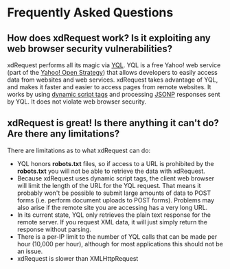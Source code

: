 # Frequently Asked Questions #

## How does xdRequest work?  Is it exploiting any web browser security vulnerabilities? ##
xdRequest performs all its magic via [YQL](http://developer.yahoo.com/yql/).  YQL is a free Yahoo! web service (part of the [Yahoo! Open Strategy](http://developer.yahoo.com/yos/intro/)) that allows developers to easily access data from websites and web services.  xdRequest takes advantage of YQL, and makes it faster and easier to access pages from remote websites.  It works by using [dynamic script tags](http://www.xml.com/pub/a/2005/12/21/json-dynamic-script-tag.html) and processing [JSONP](http://en.wikipedia.org/wiki/JSON#JSONP) responses sent by YQL. It does not violate web browser security.

## xdRequest is great!  Is there anything it can't do?  Are there any limitations? ##
There are limitations as to what xdRequest can do:
  * YQL honors **robots.txt** files, so if access to a URL is prohibited by the **robots.txt** you will not be able to retrieve the data with xdRequest.
  * Because xdRequest uses dynamic script tags, the client web browser will limit the length of the URL for the YQL request.  That means it probably won't be possible to submit large amounts of data to POST forms (i.e. perform document uploads to POST forms).  Problems may also arise if the remote site you are accessing has a very long URL.
  * In its current state, YQL only retrieves the plain text response for the remote server.  If you request XML data, it will just simply return the response without parsing.
  * There is a per-IP limit to the number of YQL calls that can be made per hour (10,000 per hour), although for most applications this should not be an issue.
  * xdRequest is slower than XMLHttpRequest